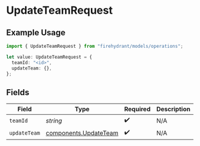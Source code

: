 # UpdateTeamRequest

## Example Usage

```typescript
import { UpdateTeamRequest } from "firehydrant/models/operations";

let value: UpdateTeamRequest = {
  teamId: "<id>",
  updateTeam: {},
};
```

## Fields

| Field                                                          | Type                                                           | Required                                                       | Description                                                    |
| -------------------------------------------------------------- | -------------------------------------------------------------- | -------------------------------------------------------------- | -------------------------------------------------------------- |
| `teamId`                                                       | *string*                                                       | :heavy_check_mark:                                             | N/A                                                            |
| `updateTeam`                                                   | [components.UpdateTeam](../../models/components/updateteam.md) | :heavy_check_mark:                                             | N/A                                                            |